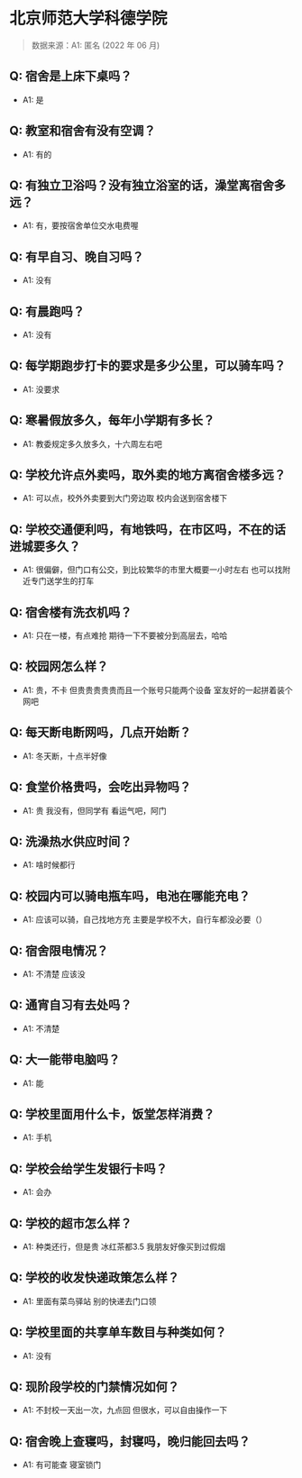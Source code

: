 # 北京师范大学科德学院

> 数据来源：A1: 匿名 (2022 年 06 月)

## Q: 宿舍是上床下桌吗？

- A1: 是

## Q: 教室和宿舍有没有空调？

- A1: 有的

## Q: 有独立卫浴吗？没有独立浴室的话，澡堂离宿舍多远？

- A1: 有，要按宿舍单位交水电费喔

## Q: 有早自习、晚自习吗？

- A1: 没有

## Q: 有晨跑吗？

- A1: 没有

## Q: 每学期跑步打卡的要求是多少公里，可以骑车吗？

- A1: 没要求

## Q: 寒暑假放多久，每年小学期有多长？

- A1: 教委规定多久放多久，十六周左右吧

## Q: 学校允许点外卖吗，取外卖的地方离宿舍楼多远？

- A1: 可以点，校外外卖要到大门旁边取  校内会送到宿舍楼下

## Q: 学校交通便利吗，有地铁吗，在市区吗，不在的话进城要多久？

- A1: 很偏僻，但门口有公交，到比较繁华的市里大概要一小时左右 也可以找附近专门送学生的打车

## Q: 宿舍楼有洗衣机吗？

- A1: 只在一楼，有点难抢 期待一下不要被分到高层去，哈哈

## Q: 校园网怎么样？

- A1: 贵，不卡 但贵贵贵贵贵而且一个账号只能两个设备 室友好的一起拼着装个网吧

## Q: 每天断电断网吗，几点开始断？

- A1: 冬天断，十点半好像

## Q: 食堂价格贵吗，会吃出异物吗？

- A1: 贵 我没有，但同学有 看运气吧，阿门

## Q: 洗澡热水供应时间？

- A1: 啥时候都行

## Q: 校园内可以骑电瓶车吗，电池在哪能充电？

- A1: 应该可以骑，自己找地方充 主要是学校不大，自行车都没必要（）

## Q: 宿舍限电情况？

- A1: 不清楚 应该没

## Q: 通宵自习有去处吗？

- A1: 不清楚

## Q: 大一能带电脑吗？

- A1: 能

## Q: 学校里面用什么卡，饭堂怎样消费？

- A1: 手机

## Q: 学校会给学生发银行卡吗？

- A1: 会办

## Q: 学校的超市怎么样？

- A1: 种类还行，但是贵 冰红茶都3.5 我朋友好像买到过假烟

## Q: 学校的收发快递政策怎么样？

- A1: 里面有菜鸟驿站 别的快递去门口领

## Q: 学校里面的共享单车数目与种类如何？

- A1: 没有

## Q: 现阶段学校的门禁情况如何？

- A1: 不封校一天出一次，九点回 但很水，可以自由操作一下

## Q: 宿舍晚上查寝吗，封寝吗，晚归能回去吗？

- A1: 有可能查 寝室锁门

